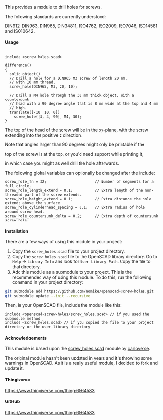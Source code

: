 This provides a module to drill holes for screws.

The following standards are currently understood:

DIN912, DIN963, DIN965, DIN34811, ISO4762, ISO2009, ISO7046, ISO14581 and ISO10642.

#### Usage

```openscad

include <screw_holes.scad>
 
difference()
{
  solid_object();
  // Drill a hole for a DIN965 M3 screw of length 20 mm,
  // with 10 mm thread.
  screw_hole(DIN965, M3, 20, 10);

  // Drill a M4 hole through the 30 mm thick object, with a countersunk
  // head with a 90 degree angle that is 8 mm wide at the top and 4 mm
  // high.
  translate([-10, 10, 0])
    screw_hole([8, 4, 90], M4, 30);
}
```

The top of the head of the screw will be in the xy-plane, with the screw extending into the positive z direction.

Note that angles larger than 90 degrees might only be printable if the

top of the screw is at the top, or you'd need support while printing it,

in which case you might as well drill the hole afterwards.

The following global variables can optionally be changed after the include:

```openscad
screw_hole_fn = 32;                      // Number of segments for a full circle.
screw_hole_length_extend = 0.1;          // Extra length of the non-threaded part of the screw extends.
screw_hole_height_extend = 0.1;          // Extra distance the hole extends above the surface.
screw_hole_cylinderhead_spacing = 0.1;   // Extra radius of hole around screw head.
screw_hole_countersunk_delta = 0.2;      // Extra depth of countersunk screw hole.
```

#### Installation

There are a few ways of using this module in your project:

1. Copy the `screw_holes.scad` file to your project directory.
2. Copy the `screw_holes.scad` file to the OpenSCAD library directory. Go to `Help` -> `Library Info` and look for `User Library Path`. Copy the file to that directory.
3. Add this module as a submodule to your project. This is the recommended way of using this module. To do this, run the following command in your project directory:

```bash
git submodule add https://github.com/nomike/openscad-screw-holes.git
git submodule update --init --recursive
```

Then, in your OpenSCAD file, include the module like this:

```openscad
include <openscad-screw-holes/screw_holes.scad> // if you used the submodule method
include <screw_holes.scad> // if you copied the file to your project directory or the user-library directory
```

#### Acknowledgements

This module is based upon the [screw_holes.scad](https://www.thingiverse.com/thing:1731893) module by [carloverse](https://www.thingiverse.com/carloverse).

The original module hasn't been updated in years and it's throwing some warnings in OpenSCAD. As it is a really useful module, I decided to fork and update it.

#### Thingiverse

<https://www.thingiverse.com/thing:6564583>

#### GitHub

<https://www.thingiverse.com/thing:6564583>
